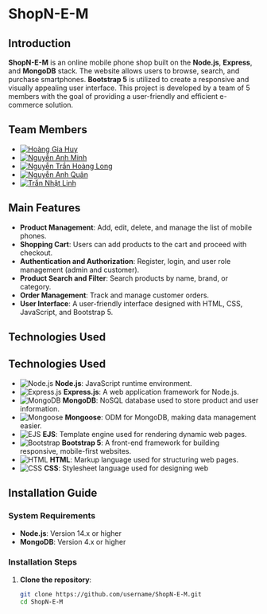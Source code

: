 # **ShopN-E-M**

## **Introduction**

**ShopN-E-M** is an online mobile phone shop built on the **Node.js**, **Express**, and **MongoDB** stack. The website allows users to browse, search, and purchase smartphones. **Bootstrap 5** is utilized to create a responsive and visually appealing user interface. This project is developed by a team of 5 members with the goal of providing a user-friendly and efficient e-commerce solution.


## **Team Members**

- [![Hoàng Gia Huy](https://img.shields.io/badge/GitHub-Hoàng%20Gia%20Huy-181717?style=flat&logo=github)](https://github.com/huyhoanglc)
- [![Nguyễn Anh Minh](https://img.shields.io/badge/GitHub-Nguyễn%20Anh%20Minh-181717?style=flat&logo=github)](https://github.com/nguyenanhminh)
- [![Nguyễn Trần Hoàng Long](https://img.shields.io/badge/GitHub-Nguyễn%20Trần%20Hoàng%20Long-181717?style=flat&logo=github)](https://github.com/HoangLong510)
- [![Nguyễn Anh Quân](https://img.shields.io/badge/GitHub-Nguyễn%20Anh%20Quân-181717?style=flat&logo=github)](https://github.com/aq0811)
- [![Trần Nhật Linh](https://img.shields.io/badge/GitHub-Trần%20Nhật%20Linh-181717?style=flat&logo=github)](https://github.com/trannhatlinh)


## **Main Features**

- **Product Management**: Add, edit, delete, and manage the list of mobile phones.
- **Shopping Cart**: Users can add products to the cart and proceed with checkout.
- **Authentication and Authorization**: Register, login, and user role management (admin and customer).
- **Product Search and Filter**: Search products by name, brand, or category.
- **Order Management**: Track and manage customer orders.
- **User Interface**: A user-friendly interface designed with HTML, CSS, JavaScript, and Bootstrap 5.

## **Technologies Used**

## **Technologies Used**

- ![Node.js](https://img.shields.io/badge/Node.js-339933?style=for-the-badge&logo=nodedotjs&logoColor=white) **Node.js**: JavaScript runtime environment.
- ![Express.js](https://img.shields.io/badge/Express.js-000000?style=for-the-badge&logo=express&logoColor=white) **Express.js**: A web application framework for Node.js.
- ![MongoDB](https://img.shields.io/badge/MongoDB-47A248?style=for-the-badge&logo=mongodb&logoColor=white) **MongoDB**: NoSQL database used to store product and user information.
- ![Mongoose](https://img.shields.io/badge/Mongoose-880000?style=for-the-badge&logoColor=white) **Mongoose**: ODM for MongoDB, making data management easier.
- ![EJS](https://img.shields.io/badge/EJS-8BC34A?style=for-the-badge&logoColor=white) **EJS**: Template engine used for rendering dynamic web pages.
- ![Bootstrap](https://img.shields.io/badge/Bootstrap-563D7C?style=for-the-badge&logo=bootstrap&logoColor=white) **Bootstrap 5**: A front-end framework for building responsive, mobile-first websites.
- ![HTML](https://img.shields.io/badge/HTML5-E34F26?style=for-the-badge&logo=html5&logoColor=white) **HTML**: Markup language used for structuring web pages.
- ![CSS](https://img.shields.io/badge/CSS3-1572B6?style=for-the-badge&logo=css3&logoColor=white) **CSS**: Stylesheet language used for designing web


## **Installation Guide**

### **System Requirements**

- **Node.js**: Version 14.x or higher
- **MongoDB**: Version 4.x or higher

### **Installation Steps**

1. **Clone the repository**:
   ```bash
   git clone https://github.com/username/ShopN-E-M.git
   cd ShopN-E-M
